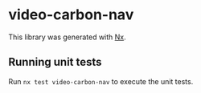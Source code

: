# video-carbon-nav

This library was generated with [Nx](https://nx.dev).

## Running unit tests

Run `nx test video-carbon-nav` to execute the unit tests.
